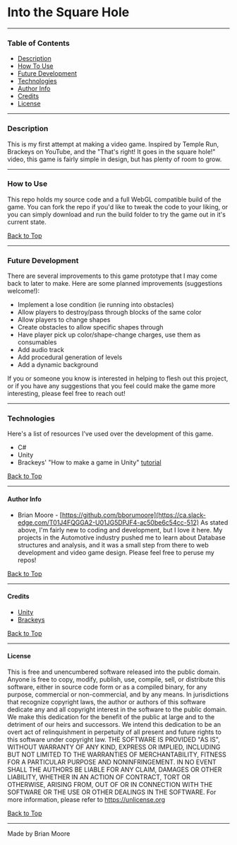 # Into the Square Hole

---
### Table of Contents
- [Description](#description)
- [How To Use](#how-to-use)
- [Future Development](#future-development)
- [Technologies](#technologies)
- [Author Info](#author-info)
- [Credits](#credits)
- [License](#license) 

---
### Description
This is my first attempt at making a video game.  Inspired by Temple Run, Brackeys on YouTube, and the "That's right! It goes in the square hole!" video, this game is fairly simple in design, but has plenty of room to grow.

---
### How to Use
This repo holds my source code and a full WebGL compatible build of the game. You can fork the repo if you'd like to tweak the code to your liking, or you can simply download and run the build folder to try the game out in it's current state.
  
[Back to Top](#table-of-contents)

---
### Future Development
There are several improvements to this game prototype that I may come back to later to make.  Here are some planned improvements (suggestions welcome!):
- Implement a lose condition (ie running into obstacles)
- Allow players to destroy/pass through blocks of the same color
- Allow players to change shapes
- Create obstacles to allow specific shapes through
- Have player pick up color/shape-change charges, use them as consumables
- Add audio track
- Add procedural generation of levels
- Add a dynamic background

If you or someone you know is interested in helping to flesh out this project, or if you have any suggestions that you feel could make the game more interesting, please feel free to reach out!

---
### Technologies
Here's a list of resources I've used over the development of this game.
- C#
- Unity
- Brackeys' "How to make a game in Unity" [tutorial](https://www.youtube.com/watch?v=IlKaB1etrik)
  
[Back to Top](#table-of-contents)

---
#### Author Info
- Brian Moore - [https://github.com/bborumoore](https://ca.slack-edge.com/T01J4FQGGA2-U01JG5DPJF4-ac50be6c54cc-512)
As stated above, I'm fairly new to coding and development, but I love it here.  My projects in the Automotive industry pushed me to learn about Database structures and analysis, and it was a small step from there to web development and video game design.  Please feel free to peruse my repos!
  
[Back to Top](#table-of-contents)

---
#### Credits
- [Unity](https://docs.unity3d.com/Manual/index.html)
- [Brackeys](https://www.youtube.com/watch?v=IlKaB1etrik)

[Back to Top](#table-of-contents)

---
#### License ####
This is free and unencumbered software released into the public domain.
Anyone is free to copy, modify, publish, use, compile, sell, or
distribute this software, either in source code form or as a compiled
binary, for any purpose, commercial or non-commercial, and by any
means.
In jurisdictions that recognize copyright laws, the author or authors
of this software dedicate any and all copyright interest in the
software to the public domain. We make this dedication for the benefit
of the public at large and to the detriment of our heirs and
successors. We intend this dedication to be an overt act of
relinquishment in perpetuity of all present and future rights to this
software under copyright law.
THE SOFTWARE IS PROVIDED "AS IS", WITHOUT WARRANTY OF ANY KIND,
EXPRESS OR IMPLIED, INCLUDING BUT NOT LIMITED TO THE WARRANTIES OF
MERCHANTABILITY, FITNESS FOR A PARTICULAR PURPOSE AND NONINFRINGEMENT.
IN NO EVENT SHALL THE AUTHORS BE LIABLE FOR ANY CLAIM, DAMAGES OR
OTHER LIABILITY, WHETHER IN AN ACTION OF CONTRACT, TORT OR OTHERWISE,
ARISING FROM, OUT OF OR IN CONNECTION WITH THE SOFTWARE OR THE USE OR
OTHER DEALINGS IN THE SOFTWARE.
For more information, please refer to <https://unlicense.org>
   
[Back to Top](#table-of-contents)

---
Made by Brian Moore 

